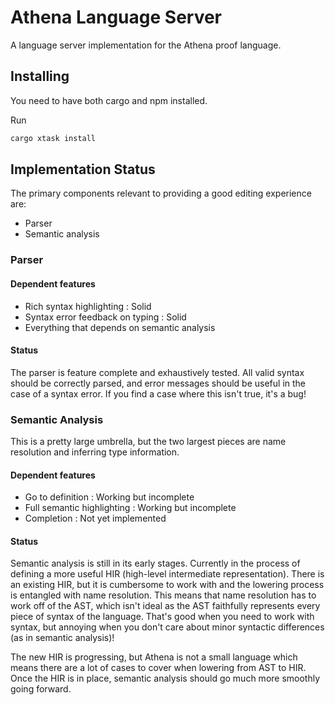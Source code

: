 # Athena Language Server

A language server implementation for the Athena proof language.

## Installing

You need to have both cargo and npm installed.

Run

```bash
cargo xtask install
```

## Implementation Status

The primary components relevant to providing a good editing experience are:

- Parser
- Semantic analysis

### Parser

#### Dependent features

- Rich syntax highlighting          : Solid
- Syntax error feedback on typing   : Solid
- Everything that depends on semantic analysis

#### Status

The parser is feature complete and exhaustively tested. All valid syntax should be correctly parsed, and error messages should be useful in the case
of a syntax error. If you find a case where this isn't true, it's a bug!

### Semantic Analysis

This is a pretty large umbrella, but the two largest pieces are name resolution and
inferring type information.

#### Dependent features

- Go to definition              : Working but incomplete
- Full semantic highlighting    : Working but incomplete
- Completion                    : Not yet implemented

#### Status

Semantic analysis is still in its early stages. Currently in the process of defining a more useful HIR (high-level intermediate representation).
There is an existing HIR, but it is cumbersome to work with and the lowering process is entangled with name resolution. This means that name
resolution has to work off of the AST, which isn't ideal as the AST faithfully represents every piece of syntax of the language. That's good
when you need to work with syntax, but annoying when you don't care about minor syntactic differences (as in semantic analysis)!

The new HIR is progressing, but Athena is not a small language which means there are a lot of cases to cover when lowering from AST to HIR.
Once the HIR is in place, semantic analysis should go much more smoothly going forward.
